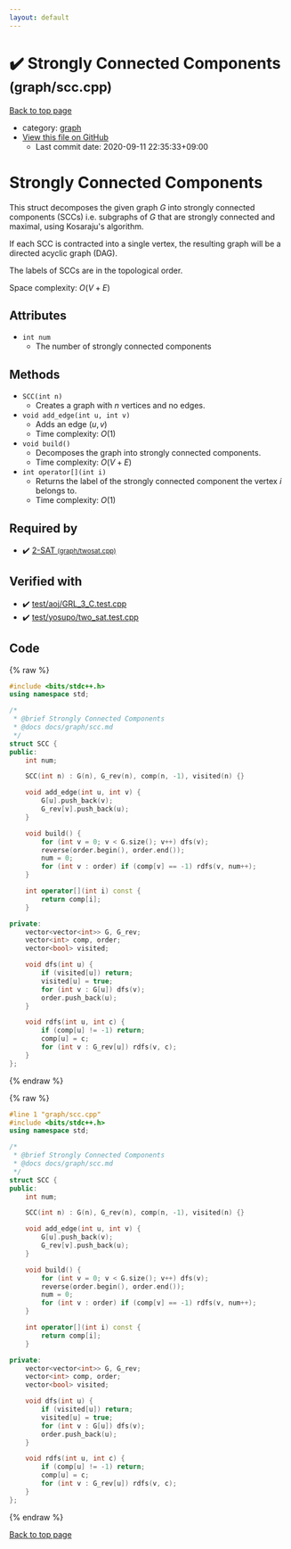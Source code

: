 ```yaml
---
layout: default
---
```


<!-- mathjax config similar to math.stackexchange -->
<script type="text/javascript" async
  src="https://cdnjs.cloudflare.com/ajax/libs/mathjax/2.7.5/MathJax.js?config=TeX-MML-AM_CHTML">
</script>
<script type="text/x-mathjax-config">
  MathJax.Hub.Config({
    TeX: { equationNumbers: { autoNumber: "AMS" }},
    tex2jax: {
      inlineMath: [ ['$','$'] ],
      processEscapes: true
    },
    "HTML-CSS": { matchFontHeight: false },
    displayAlign: "left",
    displayIndent: "2em"
  });
</script>

<script type="text/javascript" src="https://cdnjs.cloudflare.com/ajax/libs/jquery/3.4.1/jquery.min.js"></script>
<script src="https://cdn.jsdelivr.net/npm/jquery-balloon-js@1.1.2/jquery.balloon.min.js" integrity="sha256-ZEYs9VrgAeNuPvs15E39OsyOJaIkXEEt10fzxJ20+2I=" crossorigin="anonymous"></script>
<script type="text/javascript" src="../../assets/js/copy-button.js"></script>
<link rel="stylesheet" href="../../assets/css/copy-button.css" />


# :heavy_check_mark: Strongly Connected Components <small>(graph/scc.cpp)</small>

<a href="../../index.html">Back to top page</a>

* category: <a href="../../index.html#f8b0b924ebd7046dbfa85a856e4682c8">graph</a>
* <a href="{{ site.github.repository_url }}/blob/master/graph/scc.cpp">View this file on GitHub</a>
    - Last commit date: 2020-09-11 22:35:33+09:00




# Strongly Connected Components

This struct decomposes the given graph $G$ into strongly connected components (SCCs) i.e. subgraphs of $G$ that are strongly connected and maximal, using Kosaraju's algorithm.

If each SCC is contracted into a single vertex, the resulting graph will be a directed acyclic graph (DAG).

The labels of SCCs are in the topological order.

Space complexity: $O(V + E)$

## Attributes

- `int num`
    - The number of strongly connected components

## Methods

- `SCC(int n)`
    - Creates a graph with $n$ vertices and no edges.
- `void add_edge(int u, int v)`
    - Adds an edge $(u, v)$
    - Time complexity: $O(1)$
- `void build()`
    - Decomposes the graph into strongly connected components.
    - Time complexity: $O(V + E)$
- `int operator[](int i)`
    - Returns the label of the strongly connected component the vertex $i$ belongs to.
    - Time complexity: $O(1)$

## Required by

* :heavy_check_mark: <a href="twosat.cpp.html">2-SAT <small>(graph/twosat.cpp)</small></a>


## Verified with

* :heavy_check_mark: <a href="../../verify/test/aoj/GRL_3_C.test.cpp.html">test/aoj/GRL_3_C.test.cpp</a>
* :heavy_check_mark: <a href="../../verify/test/yosupo/two_sat.test.cpp.html">test/yosupo/two_sat.test.cpp</a>


## Code

<a id="unbundled"></a>
{% raw %}
```cpp
#include <bits/stdc++.h>
using namespace std;

/*
 * @brief Strongly Connected Components
 * @docs docs/graph/scc.md
 */
struct SCC {
public:
    int num;

    SCC(int n) : G(n), G_rev(n), comp(n, -1), visited(n) {}

    void add_edge(int u, int v) {
        G[u].push_back(v);
        G_rev[v].push_back(u);
    }

    void build() {
        for (int v = 0; v < G.size(); v++) dfs(v);
        reverse(order.begin(), order.end());
        num = 0;
        for (int v : order) if (comp[v] == -1) rdfs(v, num++);
    }

    int operator[](int i) const {
        return comp[i];
    }

private:
    vector<vector<int>> G, G_rev;
    vector<int> comp, order;
    vector<bool> visited;

    void dfs(int u) {
        if (visited[u]) return;
        visited[u] = true;
        for (int v : G[u]) dfs(v);
        order.push_back(u);
    }

    void rdfs(int u, int c) {
        if (comp[u] != -1) return;
        comp[u] = c;
        for (int v : G_rev[u]) rdfs(v, c);
    }
};
```
{% endraw %}

<a id="bundled"></a>
{% raw %}
```cpp
#line 1 "graph/scc.cpp"
#include <bits/stdc++.h>
using namespace std;

/*
 * @brief Strongly Connected Components
 * @docs docs/graph/scc.md
 */
struct SCC {
public:
    int num;

    SCC(int n) : G(n), G_rev(n), comp(n, -1), visited(n) {}

    void add_edge(int u, int v) {
        G[u].push_back(v);
        G_rev[v].push_back(u);
    }

    void build() {
        for (int v = 0; v < G.size(); v++) dfs(v);
        reverse(order.begin(), order.end());
        num = 0;
        for (int v : order) if (comp[v] == -1) rdfs(v, num++);
    }

    int operator[](int i) const {
        return comp[i];
    }

private:
    vector<vector<int>> G, G_rev;
    vector<int> comp, order;
    vector<bool> visited;

    void dfs(int u) {
        if (visited[u]) return;
        visited[u] = true;
        for (int v : G[u]) dfs(v);
        order.push_back(u);
    }

    void rdfs(int u, int c) {
        if (comp[u] != -1) return;
        comp[u] = c;
        for (int v : G_rev[u]) rdfs(v, c);
    }
};

```
{% endraw %}

<a href="../../index.html">Back to top page</a>

